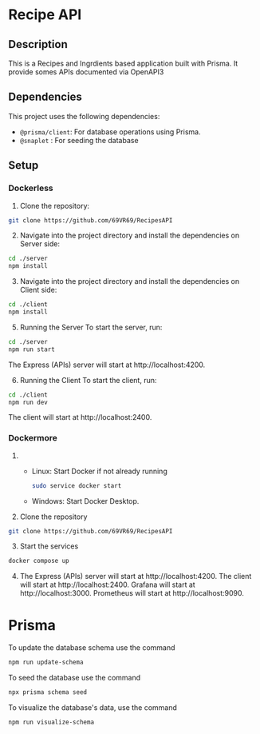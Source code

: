 # Recipe API

## Description

This is a Recipes and Ingrdients based application built with Prisma. It provide somes APIs documented via OpenAPI3

## Dependencies

This project uses the following dependencies:

- `@prisma/client`: For database operations using Prisma.
- `@snaplet` : For seeding the database

## Setup

### Dockerless

1. Clone the repository:

```bash
git clone https://github.com/69VR69/RecipesAPI
```

2. Navigate into the project directory and install the dependencies on Server side:

```bash
cd ./server
npm install
```

3. Navigate into the project directory and install the dependencies on Client side:

```bash
cd ./client
npm install
```

5. Running the Server
   To start the server, run:

```bash
cd ./server
npm run start
```

The Express (APIs) server will start at http://localhost:4200.

6. Running the Client
   To start the client, run:

```bash
cd ./client
npm run dev
```

The client will start at http://localhost:2400.

### Dockermore

1. 
   -  Linux: Start Docker if not already running
      ```bash
      sudo service docker start
      ```

   - Windows: Start Docker Desktop.


2. Clone the repository
```bash
git clone https://github.com/69VR69/RecipesAPI
```

3. Start the services
```bash
docker compose up
```

4. The Express (APIs) server will start at http://localhost:4200.
The client will start at http://localhost:2400.
Grafana will start at http://localhost:3000.
Prometheus will start at http://localhost:9090.

# Prisma

To update the database schema use the command
```bash
npm run update-schema
```

To seed the database use the command
```bash
npx prisma schema seed
```

To visualize the database's data, use the command
```bash
npm run visualize-schema
```